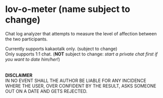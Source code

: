 # lov-o-meter (name subject to change)
Chat log analyzer that attempts to measure the level of affection between the two participants.  
  
Currently supports kakaotalk only. (subject to change)  
Only supports 1:1 chat. (**NOT** subject to change: *start a private chat first if you want to date him/her!*)
&nbsp;     
&nbsp;     
&nbsp;   
**DISCLAIMER**  
IN NO EVENT SHALL THE AUTHOR BE LIABLE FOR ANY INCIDENCE WHERE THE USER, OVER CONFIDENT BY THE RESULT, ASKS SOMEONE OUT ON A DATE AND GETS REJECTED.
